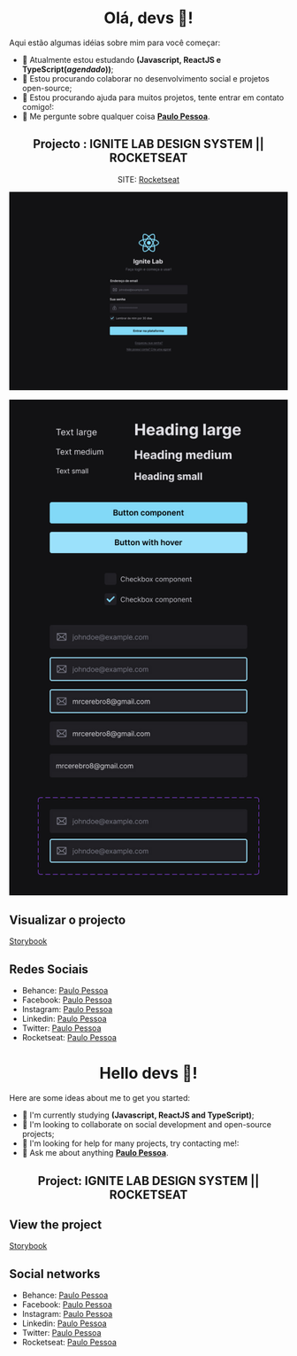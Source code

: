  <div align="center">

# Olá, devs 👋!	

</div>

Aqui estão algumas idéias sobre mim para você começar:

- 🌱 Atualmente estou estudando **(Javascript, ReactJS e TypeScript(*agendado*))**;
- 👯 Estou procurando colaborar no desenvolvimento social e projetos open-source;
- 🤔 Estou procurando ajuda para muitos projetos, tente entrar em contato comigo!:
- 💬 Me pergunte sobre qualquer coisa **[Paulo Pessoa](mailto:mrcerebro8@gmail.com)**.

<div align="center">
	
## Projecto : IGNITE LAB DESIGN SYSTEM || ROCKETSEAT
SITE: [Rocketseat](https://rocketseat.com.br)

</div>

![image-card](src/img/image-card.jpg)

![image-card-1](src/img/image-card-1.jpg)

## Visualizar o projecto

[Storybook](https://mr-cerebro.github.io/ignite-lab-design-system/)


## Redes Sociais

- Behance: [Paulo Pessoa](https://www.behance.net/mr-cerebro)
- Facebook: [Paulo Pessoa](https://www.facebook.com/paulo1pessoa)
- Instagram: [Paulo Pessoa](https://www.instagram.com/_mrcerebro/)
- Linkedin: [Paulo Pessoa](https://www.linkedin.com/in/paulo-pessoa-2777841b2/)
- Twitter: [Paulo Pessoa](https://twitter.com/PauloPe65041263)
- Rocketseat: [Paulo Pessoa](https://app.rocketseat.com.br/me/mr-cerebro)

<div align="center">

# Hello devs 👋!

</div>

Here are some ideas about me to get you started:

- 🌱 I'm currently studying **(Javascript, ReactJS and TypeScript)**;
- 👯 I'm looking to collaborate on social development and open-source projects;
- 🤔 I'm looking for help for many projects, try contacting me!:
- 💬 Ask me about anything **[Paulo Pessoa](mailto:mrcerebro8@gmail.com)**.

<div align="center">

## Project: IGNITE LAB DESIGN SYSTEM || ROCKETSEAT
</div>

## View the project

[Storybook](https://mr-cerebro.github.io/ignite-lab-design-system/)


## Social networks

- Behance: [Paulo Pessoa](https://www.behance.net/mr-cerebro)
- Facebook: [Paulo Pessoa](https://www.facebook.com/paulo1pessoa)
- Instagram: [Paulo Pessoa](https://www.instagram.com/_mrcerebro/)
- Linkedin: [Paulo Pessoa](https://www.linkedin.com/in/paulo-pessoa-2777841b2/)
- Twitter: [Paulo Pessoa](https://twitter.com/PauloPe65041263)
- Rocketseat: [Paulo Pessoa](https://app.rocketseat.com.br/me/mr-cerebro)
